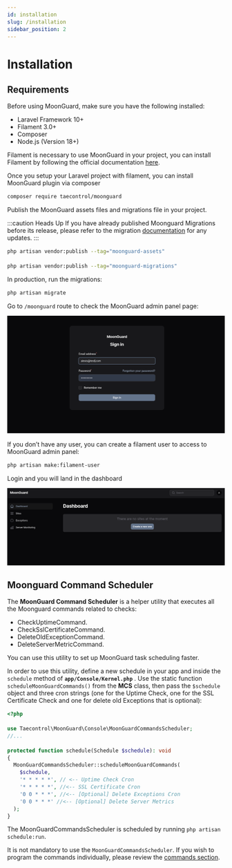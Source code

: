 ```yaml
---
id: installation
slug: /installation
sidebar_position: 2
---
```


# Installation

## Requirements

Before using MoonGuard, make sure you have the following installed:

- Laravel Framework 10+
- Filament 3.0+
- Composer
- Node.js (Version 18+)

Filament is necessary to use MoonGuard in your project, you can install Filament
by following the official documentation [here](https://filamentphp.com/docs/3.x/panels/installation).


Once you setup your Laravel project with filament, you can install MoonGuard
plugin via composer

```bash
composer require taecontrol/moonguard
```

Publish the MoonGuard assets files and migrations file in your project.

:::caution Heads Up
If you have already published Moonguard Migrations before its release, please
refer to the migration [documentation](./migrations) for any updates.
:::

```bash
php artisan vendor:publish --tag="moonguard-assets"

php artisan vendor:publish --tag="moonguard-migrations"
```

In production, run the migrations:

```bash
php artisan migrate
```

Go to `/moonguard` route to check the MoonGuard admin panel page:

![login](./installation/login.png)

If you don’t have any user, you can create a filament user to access to MoonGuard
admin panel:

```bash
php artisan make:filament-user
```

 Login and you will land in the dashboard

![dasboard](./installation/dashboard.png)

## Moonguard Command Scheduler

The **MoonGuard Command Scheduler** is a helper utility that executes all the
Moonguard commands related to checks:

- CheckUptimeCommand.
- CheckSslCertificateCommand.
- DeleteOldExceptionCommand.
- DeleteServerMetricCommand.

You can use this utility to set up MoonGuard task scheduling faster.

In order to use this utility, define a new schedule in your app and inside the
`schedule` method of **`app/Console/Kernel.php`** . Use the static function
`scheduleMoonGuardCommands()` from the **MCS** class, then pass the `$schedule`
object and three cron strings (one for the Uptime Check, one for the SSL
Certificate Check and one for delete old Exceptions that is optional):

```php
<?php

use Taecontrol\MoonGuard\Console\MoonGuardCommandsScheduler;
//...

protected function schedule(Schedule $schedule): void
{
  MoonGuardCommandsScheduler::scheduleMoonGuardCommands(
    $schedule,
    '* * * * *', // <-- Uptime Check Cron
    '* * * * *', //<-- SSL Certificate Cron
    '0 0 * * *', //<-- [Optional] Delete Exceptions Cron
    '0 0 * * *' //<-- [Optional] Delete Server Metrics
  );
}
```

The MoonGuardCommandsScheduler is scheduled by running `php artisan schedule:run`.

It is not mandatory to use the `MoonGuardCommandsScheduler`. If you wish to
program the commands individually, please review the [commands section](./commands.md).


